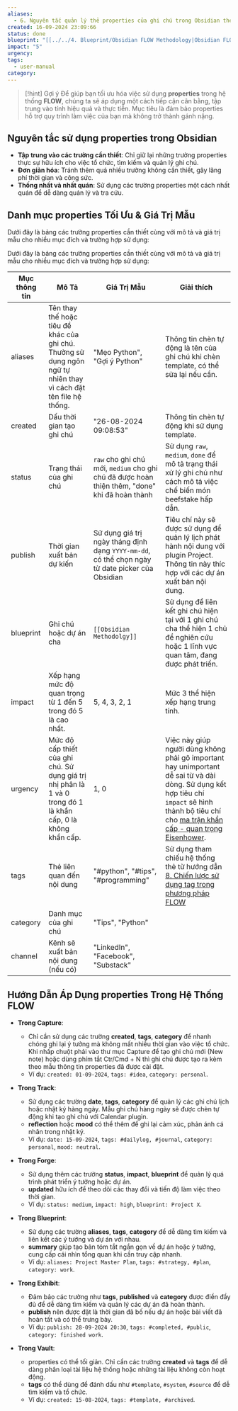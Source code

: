 ```yaml
---
aliases:
  - 6. Nguyên tắc quản lý thẻ properties của ghi chú trong Obsidian theo phương pháp FLOW
created: 16-09-2024 23:09:66
status: done
blueprint: "[[../../4. Blueprint/Obsidian FLOW Methodology|Obsidian FLOW Methodology]]"
impact: "5"
urgency: 
tags:
  - user-manual
category: 
---
```


> [!hint] Gợi ý
> Để giúp bạn tối ưu hóa việc sử dụng **properties** trong hệ thống **FLOW**, chúng ta sẽ áp dụng một cách tiếp cận cân bằng, tập trung vào tính hiệu quả và thực tiễn. Mục tiêu là đảm bảo properties hỗ trợ quy trình làm việc của bạn mà không trở thành gánh nặng.

## Nguyên tắc sử dụng properties trong Obsidian

- **Tập trung vào các trường cần thiết**: Chỉ giữ lại những trường properties thực sự hữu ích cho việc tổ chức, tìm kiếm và quản lý ghi chú.
- **Đơn giản hóa**: Tránh thêm quá nhiều trường không cần thiết, gây lãng phí thời gian và công sức.
- **Thống nhất và nhất quán**: Sử dụng các trường properties một cách nhất quán để dễ dàng quản lý và tra cứu.

## Danh mục properties Tối Ưu & Giá Trị Mẫu

Dưới đây là bảng các trường properties cần thiết cùng với mô tả và giá trị mẫu cho nhiều mục đích và trường hợp sử dụng:

Dưới đây là bảng các trường properties cần thiết cùng với mô tả và giá trị mẫu cho nhiều mục đích và trường hợp sử dụng:

| Mục thông tin | **Mô Tả**                                                                                                        | **Giá Trị Mẫu**                                                                                 | Giải thích                                                                                                                                                                                                                                                       |
| ------------- | ---------------------------------------------------------------------------------------------------------------- | ----------------------------------------------------------------------------------------------- | ---------------------------------------------------------------------------------------------------------------------------------------------------------------------------------------------------------------------------------------------------------------- |
| aliases       | Tên thay thế hoặc tiêu đề khác của ghi chú. Thường sử dụng ngôn ngữ tự nhiên thay vì cách đặt tên file hệ thống. | "Mẹo Python", "Gợi ý Python"                                                                    | Thông tin chèn tự động là tên của ghi chú khi chèn template, có thể sửa lại nếu cần.                                                                                                                                                                             |
| created       | Dấu thời gian tạo ghi chú                                                                                        | "26-08-2024 09:08:53"                                                                           | Thông tin chèn tự động khi sử dụng template.                                                                                                                                                                                                                     |
| status        | Trạng thái của ghi chú                                                                                           | `raw` cho ghi chú mới, `medium` cho ghi chú đã được hoàn thiện thêm, "done" khi đã hoàn thành   | Sử dụng `raw`, `medium`, `done` để mô tả trạng thái xử lý ghi chú như cách mô tả việc chế biến món beefstake hấp dẫn.                                                                                                                                            |
| publish       | Thời gian xuất bản dự kiến                                                                                       | Sử dụng giá trị ngày tháng định dạng `YYYY-mm-dd`, có thể chọn ngày từ date picker của Obsidian | Tiêu chí này sẽ được sử dụng để quản lý lịch phát hành nội dung với plugin Project. Thông tin này thíc hợp với các dự án xuất bản nội dung.                                                                                                                      |
| blueprint     | Ghi chú hoặc dự án cha                                                                                           | `[[Obsidian Methodolgy]]`                                                                       | Sử dụng để liên kết ghi chú hiện tại với 1 ghi chú cha thể hiện 1 chủ đề nghiên cứu hoặc 1 lĩnh vực quan tâm, đang được phát triển.                                                                                                                              |
| impact        | Xếp hạng mức độ quan trọng từ 1 đến 5 trong đó 5 là cao nhất.                                                    | 5, 4, 3, 2, 1                                                                                   | Mức 3 thể hiện xếp hạng trung tính.                                                                                                                                                                                                                              |
| urgency       | Mức độ cấp thiết của ghi chú. Sử dụng giá trị nhị phân là 1 và 0 trong đó 1 là khẩn cấp, 0 là không khẩn cấp.    | 1, 0                                                                                            | Việc này giúp người dùng không phải gõ important hay unimportant dễ sai từ và dài dòng. Sử dụng kết hợp tiêu chí `impact` sẽ hình thành bộ tiêu chí cho [ma trận khẩn cấp - quan trọng  Eisenhower](https://todoist.com/productivity-methods/eisenhower-matrix). |
| tags          | Thẻ liên quan đến nội dung                                                                                       | "#python", "#tips", "#programming"                                                              | Sử dụng tham chiếu hệ thống thẻ từ hướng dẫn [8. Chiến lược sử dụng tag trong phương pháp FLOW](8.%20Chiến%20lược%20sử%20dụng%20tag%20trong%20phương%20pháp%20FLOW.md)                                                                                                   |
| category      | Danh mục của ghi chú                                                                                             | "Tips", "Python"                                                                                |                                                                                                                                                                                                                                                                  |
| channel       | Kênh sẽ xuất bản nội dung (nếu có)                                                                               | "LinkedIn", "Facebook", "Substack"                                                              |                                                                                                                                                                                                                                                                  |
## Hướng Dẫn Áp Dụng properties Trong Hệ Thống FLOW

- **Trong Capture**:

    - Chỉ cần sử dụng các trường **created**, **tags**, **category** để nhanh chóng ghi lại ý tưởng mà không mất nhiều thời gian vào việc tổ chức. Khi nhấp chuột phải vào thư mục Capture để tạo ghi chú mới (New note) hoặc dùng phím tắt Ctr/Cmd + N thì ghi chú được tạo ra kèm theo mẫu thông tin properties đã được cài đặt.
    - Ví dụ: `created: 01-09-2024`, `tags: #idea`, `category: personal`.

- **Trong Track**:

	- Sử dụng các trường **date**, **tags**, **category** để quản lý các ghi chú lịch hoặc nhật ký hàng ngày. Mẫu ghi chú hàng ngày sẽ được chèn tự động khi tạo ghi chú với Calendar plugin.
	- **reflection** hoặc **mood** có thể thêm để ghi lại cảm xúc, phản ánh cá nhân trong nhật ký.
	- Ví dụ: `date: 15-09-2024`, `tags: #dailylog, #journal`, `category: personal`, `mood: neutral`.

- **Trong Forge**:

    - Sử dụng thêm các trường **status**, **impact**, **blueprint** để quản lý quá trình phát triển ý tưởng hoặc dự án.
    - **updated** hữu ích để theo dõi các thay đổi và tiến độ làm việc theo thời gian.
    - Ví dụ: `status: medium`, `impact: high`, `blueprint: Project X`.

- **Trong Blueprint**:

    - Sử dụng các trường **aliases**, **tags**, **category** để dễ dàng tìm kiếm và liên kết các ý tưởng và dự án với nhau.
    - **summary** giúp tạo bản tóm tắt ngắn gọn về dự án hoặc ý tưởng, cung cấp cái nhìn tổng quan khi cần truy cập nhanh.
    - Ví dụ: `aliases: Project Master Plan`, `tags: #strategy, #plan`, `category: work`.

- **Trong Exhibit**:

    - Đảm bảo các trường như **tags**, **published** và **category** được điền đầy đủ để dễ dàng tìm kiếm và quản lý các dự án đã hoàn thành.
    - **publish** nên được đặt là thời gian đã bố nếu dự án hoặc bài viết đã hoàn tất và có thể trưng bày.
    - Ví dụ: `publish: 28-09-2024 20:30`, `tags: #completed, #public`, `category: finished work`.

- **Trong Vault**:

    - properties có thể tối giản. Chỉ cần các trường **created** và **tags** để dễ dàng phân loại tài liệu hệ thống hoặc những tài liệu không còn hoạt động.
    - **tags** có thể dùng để đánh dấu như `#template`, `#system`, `#source` để dễ tìm kiếm và tổ chức.
    - Ví dụ: `created: 15-08-2024`, `tags: #template, #archived`.